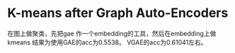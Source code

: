 K-means after Graph Auto-Encoders 
============

在图上做聚类，先把gae 作一个embedding的工具，然后在embedding上做kmeans 结果为使用GAE的acc为0.5538。 VGAE的acc为0.61041左右。


